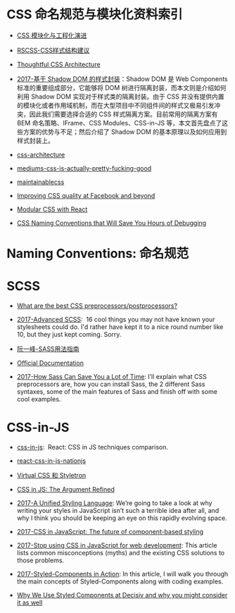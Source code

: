 # CSS 命名规范与模块化资料索引

- [CSS 模块化与工程化演进](https://mp.weixin.qq.com/s/1QkGy9UbRF3FtyBllmJdmA)

- [RSCSS-CSS样式结构建议](https://github.com/rstacruz/rscss)

- [Thoughtful CSS Architecture](https://seesparkbox.com/foundry/thoughtful_css_architecture)

- [2017-基于 Shadow DOM 的样式封装](https://meowni.ca/posts/shadow-dom/)：Shadow DOM 是 Web Components 标准的重要组成部分，它能够将 DOM 树进行隔离封装，而本文则是介绍如何利用 Shadow DOM 实现对于样式类的隔离封装。由于 CSS 并没有提供内置的模块化或者作用域机制，而在大型项目中不同组件间的样式又极易引发冲突，因此我们需要选择合适的 CSS 样式隔离方案。目前常用的隔离方案有 BEM 命名策略、IFrame、CSS Modules、CSS-in-JS 等，本文首先盘点了这些方案的优势与不足；然后介绍了 Shadow DOM 的基本原理以及如何应用到样式封装上。

- [css-architecture](http://philipwalton.com/articles/css-architecture/)

- [mediums-css-is-actually-pretty-fucking-good](https://medium.com/@fat/mediums-css-is-actually-pretty-fucking-good-b8e2a6c78b06#.p4vui6i9h)

- [maintainablecss](http://maintainablecss.com/chapters/semantics/)

- [Improving CSS quality at Facebook and beyond](https://code.facebook.com/posts/879890885467584)

- [Modular CSS with React](https://medium.com/@pioul/modular-css-with-react-61638ae9ea3e#.wwleyppu3)

- [CSS Naming Conventions that Will Save You Hours of Debugging](https://parg.co/UkE)

# Naming Conventions: 命名规范

# SCSS

- [What are the best CSS preprocessors/postprocessors?](http://www.slant.co/topics/217/~css-preprocessors-postprocessors)

- [2017-Advanced SCSS](https://gist.github.com/jareware/4738651):  16 cool things you may not have known your stylesheets could do. I'd rather have kept it to a nice round number like 10, but they just kept coming. Sorry.

- [阮一峰-SASS用法指南](http://www.ruanyifeng.com/blog/2012/06/sass.html)

- [Official Documentation](http://sass-lang.com/documentation/file.SASS_REFERENCE.html#variables_)

- [2017-How Sass Can Save You a Lot of Time](https://codeburst.io/how-sass-can-save-you-a-lot-of-time-f1198b658012): I’ll explain what CSS preprocessors are, how you can install Sass, the 2 different Sass syntaxes, some of the main features of Sass and finish off with some cool examples.

# CSS-in-JS

- [css-in-js](https://github.com/MicheleBertoli/css-in-js):  React: CSS in JS techniques comparison.

- [react-css-in-js-nationjs](http://blog.vjeux.com/2014/javascript/react-css-in-js-nationjs.html)

- [Virtual CSS 和 Styletron](http://www.zcfy.cc/article/virtual-css-with-styletron-1996.html)

- [CSS in JS: The Argument Refined](https://medium.com/@steida/css-in-js-the-argument-refined-471c7eb83955#.z6czxmcfm)

- [2017-A Unified Styling Language](https://medium.com/seek-blog/a-unified-styling-language-d0c208de2660): We’re going to take a look at why writing your styles in JavaScript isn’t such a terrible idea after all, and why I think you should be keeping an eye on this rapidly evolving space.

- [2017-CSS in JavaScript: The future of component-based styling](https://parg.co/bNe)

- [2017-Stop using CSS in JavaScript for web development](https://hackernoon.com/stop-using-css-in-javascript-for-web-development-fa32fb873dcc): This article lists common misconceptions (myths) and the existing CSS solutions to those problems.

- [2017-Styled-Components in Action](https://medium.com/@lvarayut/styled-components-in-action-723852f2a93d): In this article, I will walk you through the main concepts of Styled-Components along with coding examples.

- [Why We Use Styled Components at Decisiv and why you might consider it as well](https://hackernoon.com/why-we-use-styled-components-at-decisiv-a8ac6e1507ac?source=linkShare-fe48c4221a4c-1508836944)
